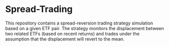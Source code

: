 # Spread-Trading
This repository contains a spread-reversion trading strategy simulation based on a given ETF pair. The strategy monitors the displacement between two related ETFs (based on recent returns) and trades under the assumption that the displacement will revert to the mean.
